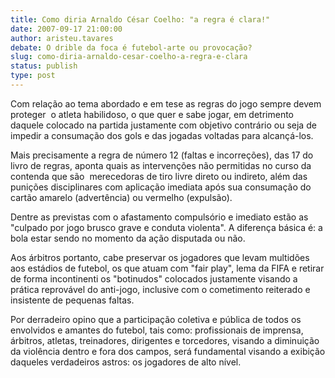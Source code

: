 ```yaml
---
title: Como diria Arnaldo César Coelho: "a regra é clara!"
date: 2007-09-17 21:00:00
author: aristeu.tavares
debate: O drible da foca é futebol-arte ou provocação?
slug: como-diria-arnaldo-cesar-coelho-a-regra-e-clara
status: publish 
type: post
---
```


Com relação ao tema abordado e em tese as regras do jogo sempre devem proteger  o atleta habilidoso, o que quer e sabe jogar, em detrimento daquele colocado na partida justamente com objetivo contrário ou seja de impedir a consumação dos gols e das jogadas voltadas para alcançá-los.


Mais precisamente a regra de número 12 (faltas e incorreções), das 17 do livro de regras, aponta quais as intervenções não permitidas no curso da contenda que são  merecedoras de tiro livre direto ou indireto, além das punições disciplinares com aplicação imediata após sua consumação do cartão amarelo (advertência) ou vermelho (expulsão).


Dentre as previstas com o afastamento compulsório e imediato estão as "culpado por jogo brusco grave e conduta violenta". A diferença básica é: a bola estar sendo no momento da ação disputada ou não.


Aos árbitros portanto, cabe preservar os jogadores que levam multidões aos estádios de futebol, os que atuam com "fair play", lema da FIFA e retirar de forma incontinenti os "botinudos" colocados justamente visando a prática reprovável do anti-jogo, inclusive com o cometimento reiterado e insistente de pequenas faltas.


Por derradeiro opino que a participação coletiva e pública de todos os envolvidos e amantes do futebol, tais como: profissionais de imprensa, árbitros, atletas, treinadores, dirigentes e torcedores, visando a diminuição da violência dentro e fora dos campos, será fundamental visando a exibição daqueles verdadeiros astros: os jogadores de alto nível.


